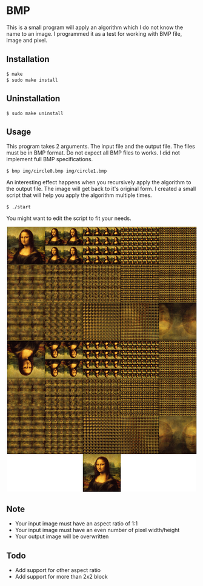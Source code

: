 BMP
=======

This is a small program will apply an algorithm which I do not know the name to an image. I programmed it as a test for working with BMP file, image and pixel.


Installation
------------

	$ make
	$ sudo make install
	
Uninstallation
--------------

	$ sudo make uninstall

Usage
-----

This program takes 2 arguments. The input file and the output file. The files must be in BMP format. Do not expect all BMP files to works. I did not implement full BMP specifications.

	$ bmp img/circle0.bmp img/circle1.bmp
  
An interesting effect happens when you recursively apply the algorithm to the output file. The image will get back to it's original form. I created a small script that will help you apply the algorithm multiple times.

	$ ./start
  
You might want to edit the script to fit your needs.


<p align="center">
	<img src="/img/example.png" alt="example.png">
</p>

Note
----

- Your input image must have an aspect ratio of 1:1
- Your input image must have an even number of pixel width/height
- Your output image will be overwritten

Todo
----
- Add support for other aspect ratio
- Add support for more than 2x2 block
